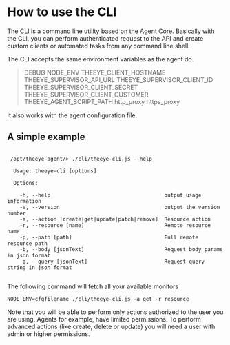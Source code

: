 
# How to use the CLI

The CLI is a command line utility based on the Agent Core. Basically with the CLI, you can perform authenticated request to the API and create custom clients or automated tasks from any command line shell.


The CLI accepts the same environment variables as the agent do.

> DEBUG
> NODE_ENV
> THEEYE_CLIENT_HOSTNAME
> THEEYE_SUPERVISOR_API_URL
> THEEYE_SUPERVISOR_CLIENT_ID
> THEEYE_SUPERVISOR_CLIENT_SECRET
> THEEYE_SUPERVISOR_CLIENT_CUSTOMER
> THEEYE_AGENT_SCRIPT_PATH
> http_proxy
> https_proxy


It also works with the agent configuration file.


## A simple example


```

 /opt/theeye-agent/> ./cli/theeye-cli.js --help

  Usage: theeye-cli [options]

  Options:

    -h, --help                                     output usage information
    -V, --version                                  output the version number
    -a, --action [create|get|update|patch|remove]  Resource action
    -r, --resource [name]                          Remote resource name
    -p, --path [path]                              Full remote resource path
    -b, --body [jsonText]                          Request body params in json format
    -q, --query [jsonText]                         Request query string in json format


```

The following command will fetch all your available monitors


`NODE_ENV=cfgfilename ./cli/theeye-cli.js -a get -r resource`


Note that you will be able to perform only actions authorized to the user you are using.
Agents for example, have limited permissions.
To perform advanced actions (like create, delete or update) you will need a user with admin or higher permissions.

